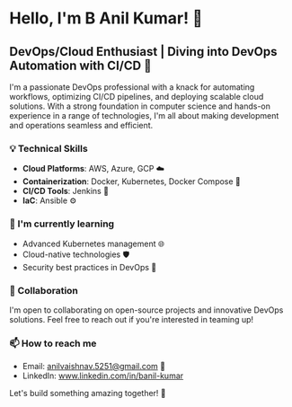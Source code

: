 # Hello, I'm B Anil Kumar! 👋

## DevOps/Cloud Enthusiast | Diving into DevOps Automation with CI/CD 🚀

I'm a passionate DevOps professional with a knack for automating workflows, optimizing CI/CD pipelines, and deploying scalable cloud solutions. With a strong foundation in computer science and hands-on experience in a range of technologies, I'm all about making development and operations seamless and efficient.

<!--### 🚀 Projects
- **Automated CI/CD Pipeline for Django**: Integrated Jenkins with GitHub for real-time deployment, leveraging AWS EC2 and Docker for a scalable and uniform environment.
- **Two-Tier Flask App on AWS EKS**: Orchestrated a Flask application deployment on Kubernetes, ensuring high availability and scalability.-->

### 💡 Technical Skills
- **Cloud Platforms**: AWS, Azure, GCP ☁️
- **Containerization**: Docker, Kubernetes, Docker Compose 🐳
- **CI/CD Tools**: Jenkins 🔄 <!--, Travis CI, GitLab CI-->
- **IaC**: <!--Terraform,--> Ansible ⚙️
<!--- **Scripting**: Bash, Python-->

### 🌱 I'm currently learning
- Advanced Kubernetes management 🌐
- Cloud-native technologies 🛡️
- Security best practices in DevOps 🔐

### 🤝 Collaboration
I'm open to collaborating on open-source projects and innovative DevOps solutions. Feel free to reach out if you're interested in teaming up!

### 📫 How to reach me
- Email: anilvaishnav.5251@gmail.com 📧
- LinkedIn: www.linkedin.com/in/banil-kumar

Let's build something amazing together! 🚀

